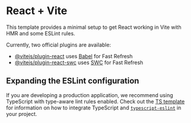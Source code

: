 # React + Vite

This template provides a minimal setup to get React working in Vite with HMR and some ESLint rules.

Currently, two official plugins are available:

- [@vitejs/plugin-react](https://github.com/vitejs/vite-plugin-react/blob/main/packages/plugin-react) uses [Babel](https://babeljs.io/) for Fast Refresh
- [@vitejs/plugin-react-swc](https://github.com/vitejs/vite-plugin-react/blob/main/packages/plugin-react-swc) uses [SWC](https://swc.rs/) for Fast Refresh

## Expanding the ESLint configuration

If you are developing a production application, we recommend using TypeScript with type-aware lint rules enabled. Check out the [TS template](https://github.com/vitejs/vite/tree/main/packages/create-vite/template-react-ts) for information on how to integrate TypeScript and [`typescript-eslint`](https://typescript-eslint.io) in your project.

<!-- # 📰 Dragon News

Dragon News is a modern online news portal built with React, TailwindCSS, and DaisyUI.
It delivers the latest news articles with category-based filtering, a clean user interface, and smooth navigation.
Firebase will be integrated for authentication and secure user management.

---

## 📌 Features

- [x] Responsive UI built with React, TailwindCSS, and DaisyUI
- [x] Category-based news filtering
- [x] Dynamic routing with React Router
- [ ] Firebase authentication (Login, Register, Google Sign-in)
- [ ] Personalized user dashboard (planned)
- [ ] Bookmark & save favorite news articles (planned)
- [ ] Dark mode support (planned)

---

## 🛠️ Tech Stack

- **Frontend:** React, React Router, Context API/Redux (if used)
- **Styling:** TailwindCSS, DaisyUI
- **Other Packages:** (list other React libraries/packages you are using)

---

## 📂 Folder Structure (Optional) -->

